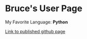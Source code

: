 # Bruce's User Page
My Favorite Language: **Python**

[Link to published github page](https://the-bruz.github.io/)